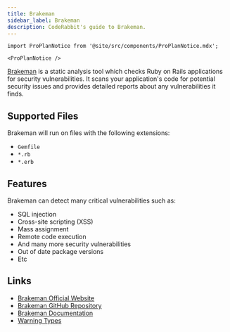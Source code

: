 ```yaml
---
title: Brakeman
sidebar_label: Brakeman
description: CodeRabbit's guide to Brakeman.
---
```


```mdx-code-block
import ProPlanNotice from '@site/src/components/ProPlanNotice.mdx';

<ProPlanNotice />
```

[Brakeman](https://brakemanscanner.org/) is a static analysis tool which checks Ruby on Rails applications for security vulnerabilities. It scans your application's code for potential security issues and provides detailed reports about any vulnerabilities it finds.

## Supported Files

Brakeman will run on files with the following extensions:

- `Gemfile`
- `*.rb`
- `*.erb`

## Features

Brakeman can detect many critical vulnerabilities such as:

- SQL injection
- Cross-site scripting (XSS)
- Mass assignment
- Remote code execution
- And many more security vulnerabilities
- Out of date package versions
- Etc

## Links

- [Brakeman Official Website](https://brakemanscanner.org/)
- [Brakeman GitHub Repository](https://github.com/presidentbeef/brakeman)
- [Brakeman Documentation](https://brakemanscanner.org/docs/)
- [Warning Types](https://brakemanscanner.org/docs/warning_types/)
